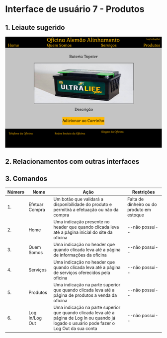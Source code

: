 # Interface de usuário 7 - Produtos

## 1. Leiaute sugerido

![Produto](leiaute/ProdutoUsuario.png)

## 2. Relacionamentos com outras interfaces

## 3. Comandos

| **Número** | **Nome** | **Ação** | **Restrições** |
| --- | --- | --- | --- |
|1. | Efetuar Compra | Um botão que validará a disponibilidade do produto e permitirá a efetuação ou não da compra | Falta de dinheiro ou do produto em estoque |
|2. | Home | Uma indicação presente no header que quando clicada leva até a página inicial do site da oficina | --não possui-- |
|3. | Quem Somos | Uma indicação no header que quando clicada leva até a página de informações da oficina | --não possui-- |
|4. | Serviços | Uma indicação no header que quando clicada leva até a página de serviços oferecidos pela oficina | --não possui-- |
|5. | Produtos | Uma indicação na parte superior que quando clicada leva até a página de produtos a venda da oficina | --não possui-- |
|6. | Log In/Log Out | Uma indicação na parte superior que quando clicada leva até a página de Log In ou quando já logado o usuário pode fazer o Log Out da sua conta | --não possui-- |

